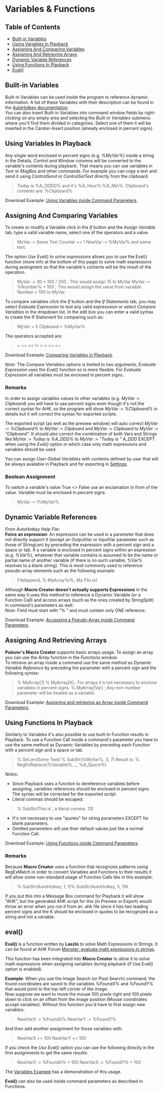 ﻿# Variables & Functions

## Table of Contents

* [Built-in Variables](#built-in-variables)
* [Using Variables In Playback](#using-variables-in-playback)
* [Assigning And Comparing Variables](#assigning-and-comparing-variables)
* [Assigning And Retrieving Arrays](#assigning-and-retrieving-arrays)
* [Dynamic Variable References](#dynamic-variable-references)
* [Using Functions In Playback](#using-functions-in-playback)
* [Eval()](#eval)

## Built-in Variables

Built-in Variables can be used inside the program to reference dynamic information. A list of these Variables with their description can be found in the [AutoHotkey documentation](http://ahkscript.org/docs/Variables.htm#builtin).  
You can also insert Built-in Variables into command window fields by right-clicking on any empty area and selecting the *Built-in Variables* submenu where you'll find them divided in categories. Select one of them it will be inserted in the Carater-Insert position (already enclosed in percent signs).

## Using Variables In Playback

Any single word enclosed in percent signs (e.g. *%MyVar%*) inside a string in the Details, Control and Window columns will be converted to the variable's contents during playback. That means you can use variables in *Text* or *MsgBox* and other commands. For example you can copy a text and send it using *ControlSend* or *ControlSetText* directly from the clipboard.

> Today is %A_DDDD% and it's %A_Hour%:%A_Min%.
> Clipboard's contents are: %Clipboard%

Download Example: [Using Variables inside Command Parameters](Examples/Variables.pmc).

## Assigning And Comparing Variables

To create or modify a Variable click in the *If* button and the *Assign Variable* tab, type a valid variable name, select one of the operators and a value.

> MyVar := Some Text
> Counter += 1
> NewVar := %MyVar% and some text.

The option *Use Eval() to solve expressions* allows you to use the Eval() function (more info at the bottom of this page) to solve math expressions during assingment so that the variable's contents will be the result of the operation.

> MyVar := 30 * 100 / 200 ; This would assign 15 to MyVar
> MyVar := %Number% + 100 ; This would assign the value from variable Number + 100 to MyVar

To compare variables click the *If* button and the *If Statements* tab, you may select *Evaluate Expression* to test any valid expresssion or select *Compare Variables* in the dropdown list. In the edit box you can enter a valid syntax to create the If Statement for comparing such as:

> MyVar = 5
> Clipboard > %MyVar%

The operators accepted are:

> = == <> != > < >= <=

Download Example: [Comparing Variables in Playback](Examples/CompareVars.pmc).

*Note*: The *Compare Variables* options is limited to two arguments, *Evaluate Expression* uses the *Eval()* function so is more flexible. For *Evaluate Expression* all variables must be enclosed in percent signs.

### Remarks

In order to assign variables values to other variables (e.g. *MyVar := Clipboard*) you will have to use percent signs even though it's not the correct syntax for AHK, so the program will show *MyVar := %Clipboard%* in details but it will correct the syntax for exported scripts.

The exported script (as well as the preview window) will auto correct *MyVar := %Clipboard%* to *MyVar := Clipboard* and *MyVar := Clipboard* to *MyVar := "Clipboard"*. It should also correct the combination of both Vars and Strings like *MyVar := Today is %A_DDD%* to *MyVar := "Today is " A_DDD* EXCEPT when using the *Eval()* option in which case only math expressions and variables should be used.

You can assign *User Global Variables* with contents defined by user that will be always available in Playback and for exporting in [Settings](p7-Settings.html#user-global-variables).  

### Boolean Assignment

To switch a variable's value True <> False use an exclamation in from of the value. Variable must be enclosed in percent signs.

> MyVar := !%MyVar%

## Dynamic Variable References

*From AutoHotkey Help File*:  
**Force an expression**: An expression can be used in a parameter that does not directly support it (except an OutputVar or InputVar parameter such as those of StringLen) by preceding the expression with a percent sign and a space or tab. If a variable is enclosed in percent signs within an expression (e.g. *%Var%*), whatever that variable contains is assumed to be the name or partial name of another variable (if there is no such variable, %Var% resolves to a blank string). This is most commonly used to reference pseudo-array elements such as the following example:

> FileAppend, % MyArray%i%, My File.txt

Although **Macro Creator doesn't actually supports Expressions** in the same way it uses this method to reference a Dynamic Variable (or a Function Call) and access arrays (such as the ones created by StringSplit) in command's parameters as well.  
*Note*: Field must start with "% " and must contain only ONE reference.

Download Example: [Accessing a Pseudo-Array inside Command Parameters](Examples/DynamicVars.pmc).

## Assigning And Retrieving Arrays

**Pulover's Macro Creator** supports basic arrays usage. To assign an array you can use the *Array* function in the *Functions* window.  
To retrieve an array inside a command use the same method as *Dynamic Variable Reference* by preceding the parameter with a percent sign and the following syntax:

> % MyArray[1]
> % MyArray[X]    ; For arrays it's not necessary to enclose variables in percent signs.
> % MyArray[Var]  ; Any non-number parameter will be treated as a variable.

Download Example: [Assigning and retrieving an Array inside Command Parameters](Examples/Arrays.pmc).

## Using Functions In Playback

Similarly to Variables it's also possible to use built-In Function results in Playback. To use a Function Call inside a command's parameter you have to use the same method as Dynamic Variables by preceding each Function with a percent sign and a space or tab.  

> % StrLen(Some Text)
> % SubStr(%MyVar%, 3, 7)
> Result is: % RegExReplace(%Variable%, _, %A_Space%)

*Notes*:  
* Since Playback uses a function to dereference variables before assigning, variables references should be enclosed in percent signs. The syntax will be corrected for the exported script.  
* Literal commas should be escaped.  
> % SubStr(This is`, a literal comma, 13)
* It's not necessary to use "quotes" for string parameters EXCEPT for blank parameters.  
* Omitted parameters will use their default values just like a normal Function Call.  

Download Example: [Using Functions inside Command Parameters](Examples/Functions.pmc).

### Remarks

Because **Macro Creator** uses a function that recognizes patterns using RegExMatch in order to convert Variables and Functions to their results it will allow some non-standard usage of Function Calls like in this example:

> % SubStr(AutoHotkey, 1, 1)% SubStr(AutoHotkey, 5, 1)K

If you put this into a Message Box command for Playback it will show "AHK", but the generated AHK script for this (in Preview or Export) would throw an error when you run it from an .ahk file since it has two leading percent signs and the K should be enclosed in quotes to be recognized as a string and not a variable.

## eval()

**Eval()** is a function written by **Laszlo** to solve Math Expressions in Strings. It can be found at AHK Forum [Monster: evaluate math expressions in strings](http://www.autohotkey.com/board/topic/15675-monster).

This function has been integrated into **Macro Creator** to allow it to solve math expressions when assigning variables during playback (if Use Eval() option is enabled).

**Example**: When you use the Image Search (or Pixel Search) command, the found coordinates are saved to the variables *%FoundX%* and *%FoundY%* that would point to the top-left corner of the image.  
Now suppose we want to move the mouse 100 pixels right and 100 pixels down to click on an offset from the image position (Mouse coordinates accept variables). Without this function you'd have to first assign new variables:

> NewVarX := %FoundX%
> NewVarY := %FoundY%

And then add another assignment for those variables with:

> NewVarX += 100
> NewVarY += 100

If you check the *Use Eval()* option you can use the following directly in the first assignments to get the same results:

> NewVarX := %FoundX% + 100
> NewVarX := %FoundY% + 100

The [Variables Example](Examples/Variables.pmc) has a demonstration of this usage.

**Eval()** can also be used inside command parameters as described in Functions.
